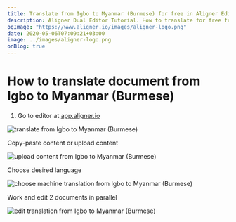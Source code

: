 ```yaml
---
title: Translate from Igbo to Myanmar (Burmese) for free in Aligner Editor
description: Aligner Dual Editor Tutorial. How to translate for free from Igbo to Myanmar (Burmese). Aligner is multilingual document management platform. 
ogImage: "https://www.aligner.io/images/aligner-logo.png"
date: 2020-05-06T07:09:21+03:00
image: ../images/aligner-logo.png
onBlog: true
---
```


# How to translate document from Igbo to Myanmar (Burmese)

1. Go to editor at [app.aligner.io](https://app.aligner.io "Aligner App web page")

![translate from Igbo to Myanmar (Burmese)](../aligner-blank-editor.png "translate from Igbo to Myanmar (Burmese)")

Copy-paste content or upload content

![upload content from Igbo to Myanmar (Burmese)](../aligner-uploaded-document.png "upload content from Igbo to Myanmar (Burmese)")

Choose desired language

![choose machine translation from Igbo to Myanmar (Burmese)](../aligner-language-dropdown.png "choose machine translation from Igbo to Myanmar (Burmese)")

Work and edit 2 documents in parallel

![edit translation from Igbo to Myanmar (Burmese)](../aligner-double-sitded-editor.png "edit translation from Igbo to Myanmar (Burmese)")

